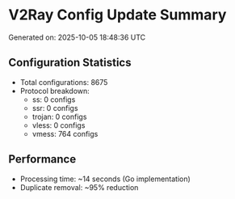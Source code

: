 # V2Ray Config Update Summary
Generated on: 2025-10-05 18:48:36 UTC

## Configuration Statistics
- Total configurations: 8675
- Protocol breakdown:
  - ss: 0 configs
  - ssr: 0 configs
  - trojan: 0 configs
  - vless: 0 configs
  - vmess: 764 configs

## Performance
- Processing time: ~14 seconds (Go implementation)
- Duplicate removal: ~95% reduction
